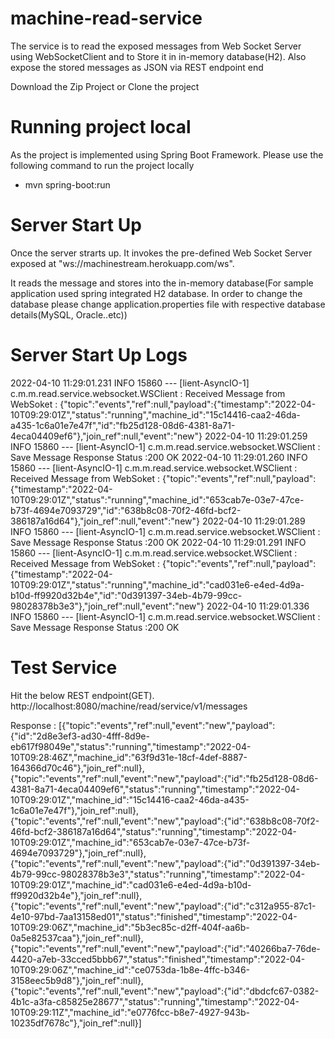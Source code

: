 # machine-read-service
The service is to read the exposed messages from Web Socket Server using WebSocketClient and to Store it in in-memory database(H2). Also expose the stored messages as JSON via REST endpoint end  

Download the Zip Project or Clone the project

# Running project local
As the project is implemented using Spring Boot Framework. Please use the following command to run the project locally
- mvn spring-boot:run

# Server Start Up

Once the server strarts up. It invokes the pre-defined Web Socket Server exposed at "ws://machinestream.herokuapp.com/ws". 

It reads the message and stores into the in-memory database(For sample application used spring integrated H2 database. In order to change the database please change application.properties file with respective database details(MySQL, Oracle..etc))

# Server Start Up Logs

2022-04-10 11:29:01.231  INFO 15860 --- [lient-AsyncIO-1] c.m.m.read.service.websocket.WSClient    : Received Message from WebSoket : {"topic":"events","ref":null,"payload":{"timestamp":"2022-04-10T09:29:01Z","status":"running","machine_id":"15c14416-caa2-46da-a435-1c6a01e7e47f","id":"fb25d128-08d6-4381-8a71-4eca04409ef6"},"join_ref":null,"event":"new"}
2022-04-10 11:29:01.259  INFO 15860 --- [lient-AsyncIO-1] c.m.m.read.service.websocket.WSClient    : Save Message Response Status :200 OK
2022-04-10 11:29:01.260  INFO 15860 --- [lient-AsyncIO-1] c.m.m.read.service.websocket.WSClient    : Received Message from WebSoket : {"topic":"events","ref":null,"payload":{"timestamp":"2022-04-10T09:29:01Z","status":"running","machine_id":"653cab7e-03e7-47ce-b73f-4694e7093729","id":"638b8c08-70f2-46fd-bcf2-386187a16d64"},"join_ref":null,"event":"new"}
2022-04-10 11:29:01.289  INFO 15860 --- [lient-AsyncIO-1] c.m.m.read.service.websocket.WSClient    : Save Message Response Status :200 OK
2022-04-10 11:29:01.291  INFO 15860 --- [lient-AsyncIO-1] c.m.m.read.service.websocket.WSClient    : Received Message from WebSoket : {"topic":"events","ref":null,"payload":{"timestamp":"2022-04-10T09:29:01Z","status":"running","machine_id":"cad031e6-e4ed-4d9a-b10d-ff9920d32b4e","id":"0d391397-34eb-4b79-99cc-98028378b3e3"},"join_ref":null,"event":"new"}
2022-04-10 11:29:01.336  INFO 15860 --- [lient-AsyncIO-1] c.m.m.read.service.websocket.WSClient    : Save Message Response Status :200 OK

# Test Service

Hit the below REST endpoint(GET).  
http://localhost:8080/machine/read/service/v1/messages 

Response :
[{"topic":"events","ref":null,"event":"new","payload":{"id":"2d8e3ef3-ad30-4fff-8d9e-eb617f98049e","status":"running","timestamp":"2022-04-10T09:28:46Z","machine_id":"63f9d31e-18cf-4def-8887-164366d70c46"},"join_ref":null},{"topic":"events","ref":null,"event":"new","payload":{"id":"fb25d128-08d6-4381-8a71-4eca04409ef6","status":"running","timestamp":"2022-04-10T09:29:01Z","machine_id":"15c14416-caa2-46da-a435-1c6a01e7e47f"},"join_ref":null},{"topic":"events","ref":null,"event":"new","payload":{"id":"638b8c08-70f2-46fd-bcf2-386187a16d64","status":"running","timestamp":"2022-04-10T09:29:01Z","machine_id":"653cab7e-03e7-47ce-b73f-4694e7093729"},"join_ref":null},{"topic":"events","ref":null,"event":"new","payload":{"id":"0d391397-34eb-4b79-99cc-98028378b3e3","status":"running","timestamp":"2022-04-10T09:29:01Z","machine_id":"cad031e6-e4ed-4d9a-b10d-ff9920d32b4e"},"join_ref":null},{"topic":"events","ref":null,"event":"new","payload":{"id":"c312a955-87c1-4e10-97bd-7aa13158ed01","status":"finished","timestamp":"2022-04-10T09:29:06Z","machine_id":"5b3ec85c-d2ff-404f-aa6b-0a5e82537caa"},"join_ref":null},{"topic":"events","ref":null,"event":"new","payload":{"id":"40266ba7-76de-4420-a7eb-33cced5bbb67","status":"finished","timestamp":"2022-04-10T09:29:06Z","machine_id":"ce0753da-1b8e-4ffc-b346-3158eec5b9d8"},"join_ref":null},{"topic":"events","ref":null,"event":"new","payload":{"id":"dbdcfc67-0382-4b1c-a3fa-c85825e28677","status":"running","timestamp":"2022-04-10T09:29:11Z","machine_id":"e0776fcc-b8e7-4927-943b-10235df7678c"},"join_ref":null}]

